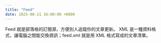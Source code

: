 ```yaml
---
title: "Feed"
date: 2025-08-21 16:00:00 +0800
---
```


Feed 就是部落格的訂閱源，方便別人追蹤你的文章更新。
XML 是一種資料格式，讓電腦之間能交換資訊；feed.xml 就是用 XML 格式寫成的文章清單。
